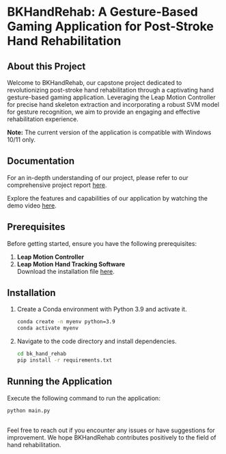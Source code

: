 # BKHandRehab: A Gesture-Based Gaming Application for Post-Stroke Hand Rehabilitation

## About this Project

Welcome to BKHandRehab, our capstone project dedicated to revolutionizing post-stroke hand rehabilitation through a captivating hand gesture-based gaming application. Leveraging the Leap Motion Controller for precise hand skeleton extraction and incorporating a robust SVM model for gesture recognition, we aim to provide an engaging and effective rehabilitation experience.

**Note:** The current version of the application is compatible with Windows 10/11 only.

## Documentation

For an in-depth understanding of our project, please refer to our comprehensive project report [here](final_report.pdf).

Explore the features and capabilities of our application by watching the demo video [here](demo.mp4).

## Prerequisites

Before getting started, ensure you have the following prerequisites:

1. **Leap Motion Controller**
2. **Leap Motion Hand Tracking Software**  
Download the installation file [here](https://www.ultraleap.com/tracking/gemini-hand-tracking-platform/).

## Installation

1. Create a Conda environment with Python 3.9 and activate it.

    ```bash
    conda create -n myenv python=3.9
    conda activate myenv
    ```

2. Navigate to the code directory and install dependencies.

    ```bash
    cd bk_hand_rehab
    pip install -r requirements.txt
    ```

## Running the Application

Execute the following command to run the application:

```bash
python main.py
```
##
Feel free to reach out if you encounter any issues or have suggestions for improvement. We hope BKHandRehab contributes positively to the field of hand rehabilitation.